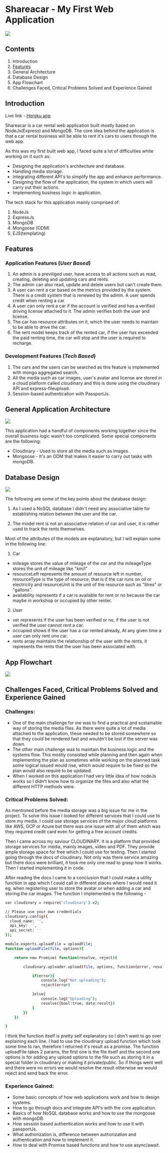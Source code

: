 # Shareacar - My First Web Application

[![](https://res.cloudinary.com/south-china-university-of-technology/image/upload/v1595278397/shareCarTemp/WeChat_Screenshot_20200718122206_krtebw.png)](https://shareacar88.herokuapp.com/)

## Contents

1. Introduction
2. [Features](https://github.com/Zulkarnine1/ShareACar/blob/master/README.md#features)
3. General Architecture
4. Database Design
5. App Flowchart
6. Challenges Faced, Critical Problems Solved and Experience Gained

## Introduction

Live link - [Heroku app](https://shareacar88.herokuapp.com/)

Shareacar is a car rental web application built mostly based on NodeJs(Express) and MongoDB. The core idea behind the application is that a car rental business will be able to rent it's cars to users through the web app.

As this was my first built web app, I faced quite a lot of difficulties white working on it such as:

- Designing the application's architecture and database.
- Handling media storage.
- Integrating different API's to simplify the app and enhance performance.
- Designing the flow of the application, the system in which users will carry out their actions.
- Implementing business logic in application.

The tech stack for this application mainly comprised of:

1. NodeJs
2. ExpressJs
3. MongoDB
4. Mongoose (ODM)
5. EJS(templating)

<!-- For take away -->
<!-- The file structuring for this project wasn't so good as it was my first time, but as I learnt from my mistakes, it can be seen in the other projects how I organized the files. -->

## Features

### Application Features (_User Based_)

1. An admin is a previliged user, have access to all actions such as read, creating, deleting and updating cars and rents.
2. The admin can also read, update and delete users but can't create them.
3. A user can rent a car based on the metrics provided by the system. There is a credit system that is renewed by the admin. A user spends credit when renting a car.
4. A user can only rent a car if the account is verified and has a verified driving license attached to it. The admin verifies both the user and license.
5. The car has resource attributes on it, which the user needs to maintain to be able to drive the car.
6. The rent model keeps track of the rented car, if the user has exceeded the paid renting time, the car will stop and the user is required to recharge.

### Development Features (_Tech Based_)

1. The cars and the users can be searched as this feature is implemented with mongo aggregated search.
2. All the media such as car images, user's avatar and license are stored in a cloud platform called cloudinary and this is done using the cloudinary API and express-fileupload.
3. Session-based authentication with PassportJs.

## General Application Architecture

![](https://drive.google.com/uc?export=view&id=1FbLOot3zjJuFgA-bDZfHOVBUS2yIrle6)

This application had a handful of components working together since the overall business logic wasn't too complicated. Some special components are the following:

- Cloudinary - Used to store all the media such as images.
- Mongoose - It's an ODM that makes it easier to carry out tasks with mongoDB.

## Database Design

![](https://drive.google.com/uc?export=view&id=1YB5saP2okIcjHtg1SKWgllrwmNta53pF)

The following are some of the key points about the database design:

1. As I used a NoSQL database I didn't need any associative table for establishing relation between the user and the car.

2. The model rent is not an associative relation of car and user, it is rather used to track the rents themselves.

Most of the attributes of the models are explanatory, but I will explain some in the following line:

1. Car

- mileage stores the value of mileage of the car and the mileageType stores the unit of mileage like "km/l"
- resourceLeft represents the amount of resource left in number, resourceType is the type of resource, that is if the car runs on oil or electricity and resourceUnit is the unit of the resource such as "litres" or "gallons".
- availability represents if a car is available for rent or no because the car maybe in workshop or occupied by other renter.

2. User

- ver represents if the user has been verified or no, if the user is not verified the user cannot rent a car.
- occupied shows if the user has a car rented already, At any given time a user can only rent one car.
- rents array maintains the relationship of the user with the rents, it represents the rents that the user has been associated with.

## App Flowchart

![](https://drive.google.com/uc?export=view&id=1AQxzYgLFXddiPeTV9mxy-TLbl_Zax2s3)

## Challenges Faced, Critical Problems Solved and Experience Gained

### Challenges:

- One of the main challenge for me was to find a practical and sustainable way of storing the media files. As there were quite a lot of media attached to the application, these needed to be stored somewhere so that they could be rendered fast and wouldn't be lost if the server was down.
- The other main challenge was to maintain the business logic and the systems flow. This mostly consisted while planning and then again when implementing the plan as sometimes while working on the planned task some logical issued would rise, which would require to be fixed so the plan would also require to be updated.
- When I worked on this application I had very little idea of how nodeJs works so I didn't know how to organize the files and also what the different HTTP methods were.

### Critical Problems Solved:

As mentioned before the media storage was a big issue for me in the project. To solve this issue I looked for different services that I could use to store my media. I could use storage services of the major cloud platforms like AWS, GCP or Azure but there was one issue with all of them which was they required credit card even for getting a free account credits.

Then I came across my saviour CLOUDINARY. It is a platform that provided storage services for media, mainly images, video and PDF. They provide ample storage space for free which I could use for testing. Then I started going through the docs of cloudinary. Not only was there service amazing but there docs were brilliant, it took me only one read to grasp how it works. Then I started implementing it in code.

After reading the docs I came to a conclusion that I could make a utility function in app which I could call in different places where I would need it eg. when registering user to store the avatar or when adding a car and storing the car images. The function I implemented is the following -

```sh
var cloudinary = require('cloudinary').v2;

// Please use your own credentials
cloudinary.config({
  cloud_name: '',
  api_key: '',
  api_secret: ''
});

module.exports.uploadFile = uploadFile;
function uploadFile(file, options){

	return new Promise( function(resolve, reject){

        cloudinary.uploader.upload(file, options, function(error, result) {

            if(error){
                console.log("Not uploading");
                reject(error)

            }else{
                console.log("Uploading");
                resolve({bool:true, data:result})
            }
        })
    })

}
```

I think the function itself is pretty self explanatory so I don't want to go over explaining each line. I had to use the cloudinary upload function which took some time to ran, therefore I returned it's result as a promise. The function uploadFile takes 2 params, the first one is the file itself and the second one options is for adding any upload options to the file such as storing it in a special folder in cloudinary or making it private/public. So if things went well and there were no errors we would resolve the result otherwise we would reject and send back the error.

### Experience Gained:

- Some basic concepts of how web applications work and how to design systems.
- How to go through docs and integrate API's with the core application.
- Basics of how NoSQL database works and how to use the mongoose with mongoDB.
- How session based authentication works and how to use it with passportJs.
- What authorization is, difference between authorization and authentication and how to implement it.
- How to deal with Promise based functions and how to use async/await.
